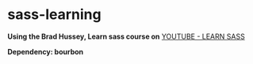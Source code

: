 # sass-learning


 __Using the Brad Hussey, Learn sass course on__  [YOUTUBE - LEARN SASS](https://www.youtube.com/playlist?list=PLUoqTnNH-2XxOt7UsKlTqbfrA2ucGosCR)

 __Dependency: bourbon__